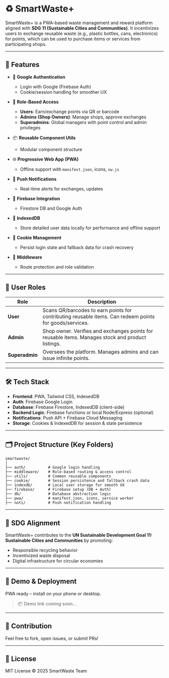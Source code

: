 # ♻️ SmartWaste+

SmartWaste+ is a PWA-based waste management and reward platform aligned with **SDG 11 (Sustainable Cities and Communities)**. It incentivizes users to exchange reusable waste (e.g., plastic bottles, cans, electronics) for points, which can be used to purchase items or services from participating shops.

---

## 🚀 Features

* 🔐 **Google Authentication**

  * Login with Google (Firebase Auth)
  * Cookie/session handling for smoother UX
* 👥 **Role-Based Access**

  * **Users**: Earn/exchange points via QR or barcode
  * **Admins (Shop Owners)**: Manage shops, approve exchanges
  * **Superadmins**: Global managers with point control and admin privileges
* 📦 **Reusable Component Utils**

  * Modular component structure
* 🌐 **Progressive Web App (PWA)**

  * Offline support with `manifest.json`, icons, `sw.js`
* 🔔 **Push Notifications**

  * Real-time alerts for exchanges, updates
* 📡 **Firebase Integration**

  * Firestore DB and Google Auth
* 🧠 **IndexedDB**

  * Store detailed user data locally for performance and offline support
* 🍪 **Cookie Management**

  * Persist login state and fallback data for crash recovery
* 🧩 **Middleware**

  * Route protection and role validation

---

## 🧭 User Roles

| Role           | Description                                                                                             |
| -------------- | ------------------------------------------------------------------------------------------------------- |
| **User**       | Scans QR/barcodes to earn points for contributing reusable items. Can redeem points for goods/services. |
| **Admin**      | Shop owner. Verifies and exchanges points for reusable items. Manages stock and product listings.       |
| **Superadmin** | Oversees the platform. Manages admins and can issue infinite points.                                    |

---

## 🛠️ Tech Stack

* **Frontend**: PWA, Tailwind CSS, IndexedDB
* **Auth**: Firebase Google Login
* **Database**: Firebase Firestore, IndexedDB (client-side)
* **Backend Logic**: Firebase functions or local Node/Express (optional)
* **Notifications**: Push API + Firebase Cloud Messaging
* **Storage**: Cookies & IndexedDB for session & state persistence

---

## 🗂️ Project Structure (Key Folders)

```
smartwaste/
│
├── auth/          # Google login handling
├── middleware/    # Role-based routing & access control
├── utils/         # Common reusable components
├── cookie/        # Session persistence and fallback crash data
├── indexdb/       # Local user storage for smooth UX
├── firebase/      # Firebase setup (DB + Auth)
├── db/            # Database abstraction logic
├── pwa/           # manifest.json, icons, service worker
├── noti/          # Push notification handling
```

---

## 📌 SDG Alignment

SmartWaste+ contributes to the **UN Sustainable Development Goal 11: Sustainable Cities and Communities** by promoting:

* Responsible recycling behavior
* Incentivized waste disposal
* Digital infrastructure for circular economies

---

## 📱 Demo & Deployment

PWA ready – install on your phone or desktop.

> 📦 Demo link coming soon...

---

## 🤝 Contribution

Feel free to fork, open issues, or submit PRs!

---

## 📄 License

MIT License © 2025 SmartWaste Team
